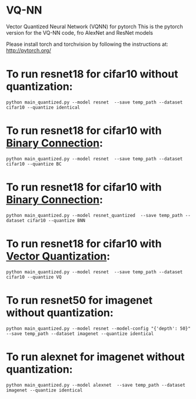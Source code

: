 # VQ-NN
Vector Quantized Neural Network (VQNN) for pytorch
This is the pytorch version for the VQ-NN code, fro AlexNet and ResNet models

Please install torch and torchvision by following the instructions at: http://pytorch.org/
# To run resnet18 for cifar10 without quantization:

    python main_quantized.py --model resnet  --save temp_path --dataset cifar10 --quantize identical
# To run resnet18 for cifar10 with [Binary Connection](https://arxiv.org/pdf/1511.00363):

    python main_quantized.py --model resnet  --save temp_path --dataset cifar10 --quantize BC
# To run resnet18 for cifar10 with [Binary Connection](https://arxiv.org/pdf/1511.00363):

    python main_quantized.py --model resnet_quantized  --save temp_path --dataset cifar10 --quantize BNN
# To run resnet18 for cifar10 with [Vector Quantization](https://arxiv.org/pdf/1511.00363):

    python main_quantized.py --model resnet  --save temp_path --dataset cifar10 --quantize VQ
# To run resnet50 for imagenet without quantization:

    python main_quantized.py --model resnet --model-config "{'depth': 50}"  --save temp_path --dataset imagenet --quantize identical
# To run alexnet for imagenet without quantization:

    python main_quantized.py --model alexnet  --save temp_path --dataset imagenet --quantize identical
 
